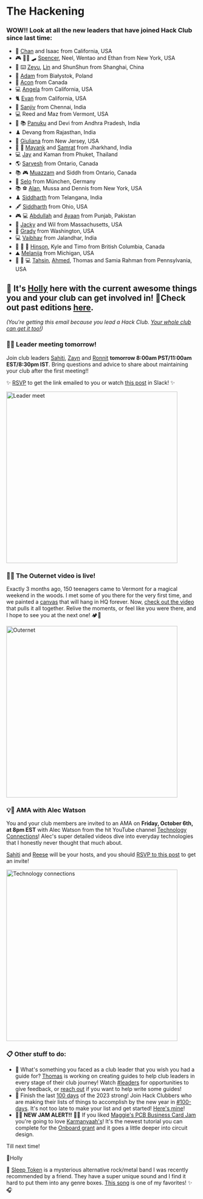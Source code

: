 # **The Hackening**


### WOW!! Look at all the new leaders that have joined Hack Club since last time:

* 🎾 [Chan](https://hackclub.slack.com/team/U05SQ3DKASF) and Isaac from California, USA
* 🎮 🏊‍♂️ 🛹 [Spencer](https://hackclub.slack.com/team/U05SSPTFQGL), Neel, Wentao and Ethan from New York, USA
* 🔭 ⌨️ [Zeyu](https://hackclub.slack.com/team/U05RST3V856), [Lin](https://hackclub.slack.com/team/U05RC7FRNG4) and ShunShun from Shanghai, China
* 🦀 [Adam](https://hackclub.slack.com/team/U05PYFEA3K4) from Białystok, Poland
* 🎨 [Acon](https://hackclub.slack.com/team/U04KEK4TS72) from Canada
* 💻 [Angela](https://hackclub.slack.com/team/U05RTFEDSJC) from California, USA
* 🐈 [Evan](https://hackclub.slack.com/team/U05LKJE083W) from California, USA
* 🤖 [Sanjiv](https://hackclub.slack.com/team/U04FJ59VACD) from Chennai, India
* 💻 Reed and Maz from Vermont, USA
* 🤖 📚 [Panuku](https://hackclub.slack.com/team/U04EKNCH30E) and Devi from Andhra Pradesh, India
* ♟️ Devang from Rajasthan, India
* 🎵 [Giuliana](https://hackclub.slack.com/team/U05SYG87F0U) from New Jersey, USA
* 🤖 📘 [Mayank](https://hackclub.slack.com/team/U04F0878PJ5) and [Samrat](https://hackclub.slack.com/team/U04QTE30CP4) from Jharkhand, India
* 💻 [Jay](https://hackclub.slack.com/team/U044P84SGLD) and Kaman from Phuket, Thailand
* 🌎 [Sarvesh](https://hackclub.slack.com/team/U055092HPMZ) from Ontario, Canada
* 📚 🎮 [Muazzam](https://hackclub.slack.com/team/U01S318SWTU) and Siddh from Ontario, Canada
* 🏀 [Selo](https://hackclub.slack.com/team/U053STGJMHP) from München, Germany
* 📚 ⚽ [Alan](https://hackclub.slack.com/team/U05SHFJPCF7), Mussa and Dennis from New York, USA
* ♟️ [Siddharth](https://hackclub.slack.com/team/U042K00E6JD) from Telangana, India
* 🖋️ [Siddharth](https://hackclub.slack.com/team/U05S31GARL6) from Ohio, USA
* 🎮 💻 [Abdullah](https://hackclub.slack.com/team/U05GB7BN5KK) and [Ayaan](https://hackclub.slack.com/team/U05U0GUSN5C) from Punjab, Pakistan
* 🏐 [Jacky](https://hackclub.slack.com/team/U05TFGETJJX) and Wil from Massachusetts, USA
* 🎾 [Grady](https://hackclub.slack.com/team/U05TXF3LN87) from Washington, USA
* 💻 [Vaibhav](https://hackclub.slack.com/team/U05SMGATGLE) from Jalandhar, India
* 🏸 🏒 🎼 [Hinson](https://hackclub.slack.com/team/U05PYFB8Q8J), Kyle and Timo from British Columbia, Canada
* ⛰️ [Melanija](https://hackclub.slack.com/team/U05UB53UGJU) from Michigan, USA
* 🎾 🎥 💻 [Tahsin](https://hackclub.slack.com/team/U04THBYLSDQ), [Ahmed](https://hackclub.slack.com/team/U04FY7TN5HN), Thomas and Samia Rahman from Pennsylvania, USA


## 👋 It's [Holly](https://hackclub.slack.com/team/U03M1H014CX) here with the current awesome things you and your club can get involved in! 💫Check out past editions [here](https://workshops.hackclub.com/leader-newsletters/).

*(You're getting this email because you lead a Hack Club. [Your whole club can get it too!](https://airtable.com/shrehIGl77kf2cSPZ))*

### 📆📣 Leader meeting tomorrow!
Join club leaders [Sahiti](https://hackclub.slack.com/team/U03RU99SGKA), [Zayn](https://hackclub.slack.com/team/U022EGT7RS9) and [Ronnit](https://hackclub.slack.com/team/U04JHMLURPH) **tomorrow 8:00am PST/11:00am EST/8:30pm IST**. Bring questions and advice to share about maintaining your club after the first meeting!! 

✨ [RSVP](https://airtable.com/appSUAc40CDu6bDAp/shrSaSye2Hn0rnD25) to get the link emailed to you or watch [this post](https://hackclub.slack.com/archives/C02PA5G01ND/p1695511753422799) in Slack! ✨

<img src="https://cloud-31obi3ttq-hack-club-bot.vercel.app/0image.png" alt="Leader meet" width="450"/>


### 🌲⛺ The Outernet video is live! 
Exactly 3 months ago, 150 teenagers came to Vermont for a magical weekend in the woods. I met some of you there for the very first time, and we painted a [canvas](https://cloud-le6r34w5b-hack-club-bot.vercel.app/0img20230929160249.jpg) that will hang in HQ forever. Now, [check out the video](https://www.youtube.com/watch?v=O1s5HqSqKi0) that pulls it all together. Relive the moments, or feel like you were there, and I hope to see you at the next one! 🏕️🐄


<img src="https://cloud-656ciq0xa-hack-club-bot.vercel.app/0outernet_video.jpg" alt="Outernet" width="450"/>

### 💡🔌 AMA with Alec Watson
You and your club members are invited to an AMA on **Friday, October 6th, at 8pm EST** with Alec Watson from the hit YouTube channel [Technology Connections](https://www.youtube.com/@TechnologyConnections)! Alec's super detailed videos dive into everyday technologies that I honestly never thought that much about.

[Sahiti](https://hackclub.slack.com/team/U03RU99SGKA) and [Reese](https://hackclub.slack.com/team/U0162MDUP7C) will be your hosts, and you should [RSVP to this post](https://hackclub.slack.com/archives/C0266FRGT/p1695778864598509) to get an invite!

<img src="https://cloud-n1vhs3eay-hack-club-bot.vercel.app/0image.png" alt="Technology connections" width="450"/>


### 📋 Other stuff to do:
* 📄 What's something you faced as a club leader that you wish you had a guide for? [Thomas](https://hackclub.slack.com/team/U041FQB8VK2) is working on creating guides to help club leaders in every stage of their club journey! Watch [#leaders](https://hackclub.slack.com/archives/C02PA5G01ND) for opportunities to give feedback, or [reach out](https://hackclub.slack.com/team/U03M1H014CX) if you want to help write some guides!
* 💯 Finish the last [100 days](https://hackclub.slack.com/archives/C0266FRGT/p1695826106649619) of the 2023 strong! Join Hack Clubbers who are making their lists of things to accomplish by the new year in [#100-days](https://hackclub.slack.com/archives/C05RQPBJTNW). It's not too late to make your list and get started! [Here's mine](https://hackclub.slack.com/files/U03M1H014CX/F05U1GA8QUE/img_1083.jpg)! 
* 🍇🍓 **NEW JAM ALERT!!** 🍇🍓 If you liked [Maggie's PCB Business Card Jam](https://jams.hackclub.com/jam/hacker-card) you're going to love [Karmanyaah's](https://jams.hackclub.com/batch/sparkletilt-pcb)! It's the newest tutorial you can complete for the [Onboard grant](https://hackclub.com/onboard/) and it goes a little deeper into circuit design.

Till next time!

💖Holly

🎵 [Sleep Token](https://open.spotify.com/artist/2n2RSaZqBuUUukhbLlpnE6?si=dkXqoQDETeCr2OQUESis-A) is a mysterious alternative rock/metal band I was recently recommended by a friend. They have a super unique sound and I find it hard to put them into any genre boxes. [This song](https://open.spotify.com/track/0B4YX3OMtZSmPm9KpiZKl2?si=f6a4132c4f7d4b05) is one of my favorites!  ✨ 🎧
